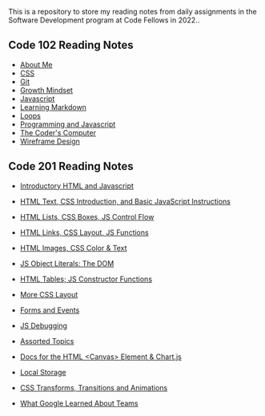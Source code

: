 This is a repository to store my reading notes from daily assignments in the Software Development program at Code Fellows in 2022..

## Code 102 Reading Notes
* [About Me](https://nicholas-mercado.github.io/reading-notes/c102/home.html)<br>
* [CSS](https://nicholas-mercado.github.io/reading-notes/c102/css.html)<br>
* [Git](https://nicholas-mercado.github.io/reading-notes/c102/git.html)<br>
* [Growth Mindset](https://nicholas-mercado.github.io/reading-notes/c102/growth_mindset.html)<br>
* [Javascript](https://nicholas-mercado.github.io/reading-notes/c102/javascript.html)<br>
* [Learning Markdown](https://nicholas-mercado.github.io/reading-notes/c102/Learning-Markdown.html)<br>
* [Loops](https://nicholas-mercado.github.io/reading-notes/c102/loops.html)<br>
* [Programming and Javascript](https://nicholas-mercado.github.io/reading-notes/c102/prog_js.html)<br>
* [The Coder's Computer](https://nicholas-mercado.github.io/reading-notes/c102/The-Coders-Computer.html)<br>
* [Wireframe Design](https://nicholas-mercado.github.io/reading-notes/c102/wireframe_design.html)<br>

## Code 201 Reading Notes

* [Introductory HTML and Javascript](https://nicholas-mercado.github.io/reading-notes/class-01.html)

* [HTML Text, CSS Introduction, and Basic JavaScript Instructions](https://nicholas-mercado.github.io/reading-notes/class-02.html)

* [HTML Lists, CSS Boxes, JS Control Flow](https://nicholas-mercado.github.io/reading-notes/class-03.html)

* [HTML Links, CSS Layout, JS Functions](https://nicholas-mercado.github.io/reading-notes/class-04.html)

* [HTML Images, CSS Color & Text](https://nicholas-mercado.github.io/reading-notes/class-05.html)

* [JS Object Literals: The DOM](https://nicholas-mercado.github.io/reading-notes/class-06.html)

* [HTML Tables; JS Constructor Functions](https://nicholas-mercado.github.io/reading-notes/class-07.html)
  
* [More CSS Layout](https://nicholas-mercado.github.io/reading-notes/class-08.html)
  
* [Forms and Events](https://nicholas-mercado.github.io/reading-notes/class-09.html)
  
* [JS Debugging](https://nicholas-mercado.github.io/reading-notes/class-10.html)
  
* [Assorted Topics](https://nicholas-mercado.github.io/reading-notes/class-11.html)
  
* [Docs for the HTML \<Canvas> Element & Chart.js](https://nicholas-mercado.github.io/reading-notes/class-12.html)
  
* [Local Storage](https://nicholas-mercado.github.io/reading-notes/class-13.html)
  
* [CSS Transforms, Transitions and Animations](https://nicholas-mercado.github.io/reading-notes/class-14.html)
  
* [What Google Learned About Teams](https://nicholas-mercado.github.io/reading-notes/class-15.html) 
  

